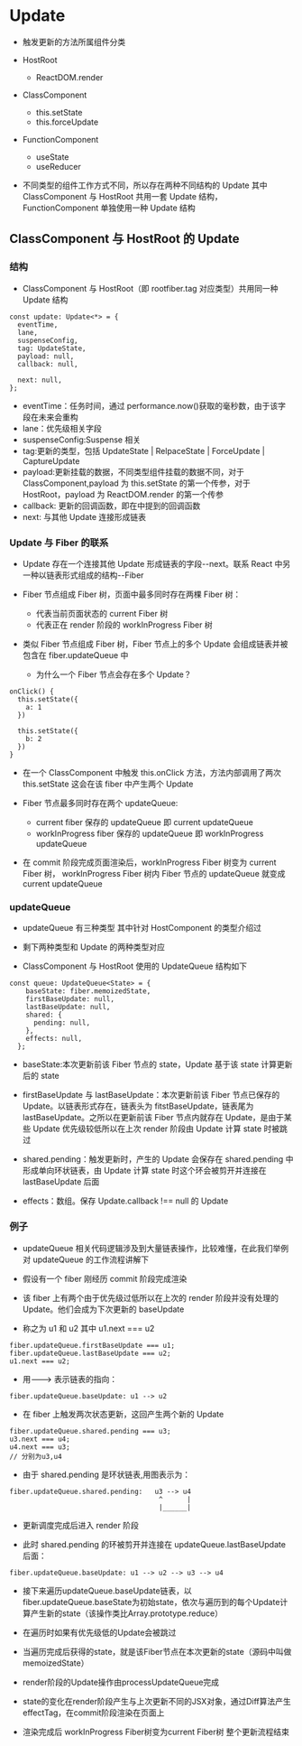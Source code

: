 # Update

- 触发更新的方法所属组件分类

- HostRoot

  - ReactDOM.render

- ClassComponent

  - this.setState
  - this.forceUpdate

- FunctionComponent

  - useState
  - useReducer

- 不同类型的组件工作方式不同，所以存在两种不同结构的 Update 其中 ClassComponent 与 HostRoot 共用一套 Update 结构，FunctionComponent 单独使用一种 Update 结构

## ClassComponent 与 HostRoot 的 Update

### 结构

- ClassComponent 与 HostRoot（即 rootfiber.tag 对应类型）共用同一种 Update 结构

```
const update: Update<*> = {
  eventTime,
  lane,
  suspenseConfig,
  tag: UpdateState,
  payload: null,
  callback: null,

  next: null,
};
```

- eventTime：任务时间，通过 performance.now()获取的毫秒数，由于该字段在未来会重构
- lane：优先级相关字段
- suspenseConfig:Suspense 相关
- tag:更新的类型，包括 UpdateState | RelpaceState | ForceUpdate | CaptureUpdate
- payload:更新挂载的数据，不同类型组件挂载的数据不同，对于 ClassComponent,payload 为 this.setState 的第一个传参，对于 HostRoot，payload 为 ReactDOM.render 的第一个传参
- callback: 更新的回调函数，即在中提到的回调函数
- next: 与其他 Update 连接形成链表

### Update 与 Fiber 的联系

- Update 存在一个连接其他 Update 形成链表的字段--next。联系 React 中另一种以链表形式组成的结构--Fiber

- Fiber 节点组成 Fiber 树，页面中最多同时存在两棵 Fiber 树：

  - 代表当前页面状态的 current Fiber 树
  - 代表正在 render 阶段的 workInProgress Fiber 树

- 类似 Fiber 节点组成 Fiber 树，Fiber 节点上的多个 Update 会组成链表并被包含在 fiber.updateQueue 中
  - 为什么一个 Fiber 节点会存在多个 Update？

```
onClick() {
  this.setState({
    a: 1
  })

  this.setState({
    b: 2
  })
}
```

- 在一个 ClassComponent 中触发 this.onClick 方法，方法内部调用了两次 this.setState 这会在该 fiber 中产生两个 Update

- Fiber 节点最多同时存在两个 updateQueue:

  - current fiber 保存的 updateQueue 即 current updateQueue
  - workInProgress fiber 保存的 updateQueue 即 workInProgress updateQueue

- 在 commit 阶段完成页面渲染后，workInProgress Fiber 树变为 current Fiber 树， workInProgress Fiber 树内 Fiber 节点的 updateQueue 就变成 current updateQueue

### updateQueue

- updateQueue 有三种类型 其中针对 HostComponent 的类型介绍过

- 剩下两种类型和 Update 的两种类型对应

- ClassComponent 与 HostRoot 使用的 UpdateQueue 结构如下

```
const queue: UpdateQueue<State> = {
    baseState: fiber.memoizedState,
    firstBaseUpdate: null,
    lastBaseUpdate: null,
    shared: {
      pending: null,
    },
    effects: null,
  };
```

- baseState:本次更新前该 Fiber 节点的 state，Update 基于该 state 计算更新后的 state

- firstBaseUpdate 与 lastBaseUpdate：本次更新前该 Fiber 节点已保存的 Update。以链表形式存在，链表头为 fitstBaseUpdate，链表尾为 lastBaseUpdate。之所以在更新前该 Fiber 节点内就存在 Update，是由于某些 Update 优先级较低所以在上次 render 阶段由 Update 计算 state 时被跳过

- shared.pending：触发更新时，产生的 Update 会保存在 shared.pending 中形成单向环状链表，由 Update 计算 state 时这个环会被剪开并连接在 lastBaseUpdate 后面

- effects：数组。保存 Update.callback !== null 的 Update

### 例子

- updateQueue 相关代码逻辑涉及到大量链表操作，比较难懂，在此我们举例对 updateQueue 的工作流程讲解下

- 假设有一个 fiber 刚经历 commit 阶段完成渲染

- 该 fiber 上有两个由于优先级过低所以在上次的 render 阶段并没有处理的 Update。他们会成为下次更新的 baseUpdate

- 称之为 u1 和 u2 其中 u1.next === u2

```
fiber.updateQueue.firstBaseUpdate === u1;
fiber.updateQueue.lastBaseUpdate === u2;
u1.next === u2;
```

- 用---> 表示链表的指向：

```
fiber.updateQueue.baseUpdate: u1 --> u2
```

- 在 fiber 上触发两次状态更新，这回产生两个新的 Update

```
fiber.updateQueue.shared.pending === u3;
u3.next === u4;
u4.next === u3;
// 分别为u3,u4
```

- 由于 shared.pending 是环状链表,用图表示为：

```
fiber.updateQueue.shared.pending:   u3 --> u4
                                     ^      |
                                     |______|
```

- 更新调度完成后进入 render 阶段

- 此时 shared.pending 的环被剪开并连接在 updateQueue.lastBaseUpdate 后面：

```
fiber.updateQueue.baseUpdate: u1 --> u2 --> u3 --> u4
```

* 接下来遍历updateQueue.baseUpdate链表，以fiber.updateQueue.baseState为初始state，依次与遍历到的每个Update计算产生新的state（该操作类比Array.prototype.reduce）

* 在遍历时如果有优先级低的Update会被跳过

* 当遍历完成后获得的state，就是该Fiber节点在本次更新的state（源码中叫做memoizedState）

* render阶段的Update操作由processUpdateQueue完成

* state的变化在render阶段产生与上次更新不同的JSX对象，通过Diff算法产生effectTag，在commit阶段渲染在页面上

* 渲染完成后 workInProgress Fiber树变为current Fiber树 整个更新流程结束
